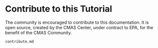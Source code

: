 # Contribute to this Tutorial 

The community is encouraged to contribute to this documentation. 
It is open source, created by the CMAS Center, under contract to EPA, for the benefit of the CMAS Community.

```{toctree}
contribute.md
```
